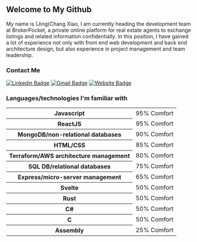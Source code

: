 ## Welcome to My Github

My name is (Jing)Chang Xiao, I am currently heading the development team at BrokerPocket, a private online platform for real estate agents to exchange listings and related information confidentially. In this position, I have gained a lot of experience not only with front end web development and back end architecture design, but also experience in project management and team leadership.

### Contact Me

[![Linkedin Badge](https://img.shields.io/badge/-LinkedIn-242424?style=for-the-badge&labelColor=0e76a8&logo=linkedin&logoColor=ffffff)](https://www.linkedin.com/in/jingchang-xiao/)
[![Gmail Badge](https://img.shields.io/badge/-chang.x1994@gmail.com-242424?style=for-the-badge&labelColor=c0392b&logo=gmail&logoColor=ffffff)](mailto:chang.x1994@gmail.com)
[![Website Badge](https://img.shields.io/badge/-Website-242424?style=for-the-badge&labelColor=0088CC&logo=react&logoColor=ffffff)](https://changxiao.me)

### Languages/technologies I'm familiar with
<table>
  <tr>
    <th>Javascript</th>
    <td>95% Comfort</td>
  </tr>
  <tr>
    <th>ReactJS</th>
    <td>95% Comfort</td>
  </tr>
  <tr>
    <th>MongoDB/non-relational databases</th>
    <td>90% Comfort</td>
  </tr>
  <tr>
    <th>HTML/CSS</th>
    <td>85% Comfort</td>
  </tr>
  <tr>
    <th>Terraform/AWS architecture management</th>
    <td>80% Comfort</td>
  </tr>
  <tr>
    <th>SQL DB/relational databases</th>
    <td>75% Comfort</td>
  </tr>
  <tr>
    <th>Express/micro-server management</th>
    <td>65% Comfort</td>
  </tr>
  <tr>
    <th>Svelte</th>
    <td>50% Comfort</td>
  </tr>
  <tr>
    <th>Rust</th>
    <td>50% Comfort</td>
  </tr>
  <tr>
    <th>C#</th>
    <td>50% Comfort</td>
  </tr>
  <tr>
    <th>C</th>
    <td>50% Comfort</td>
  </tr>
  <tr>
    <th>Assembly</th>
    <td>25% Comfort</td>
  </tr>
</table>
